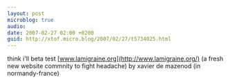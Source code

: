 ```yaml
---
layout: post
microblog: true
audio: 
date: 2007-02-27 02:00 +0200
guid: http://xtof.micro.blog/2007/02/27/t5734025.html
---
```

think i'll beta test [www.lamigraine.org](http://www.lamigraine.org/)   (a fresh new website commnity to fight headache) by xavier de mazenod (in normandy-france)
